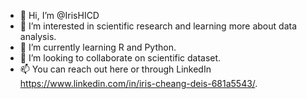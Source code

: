 - 👋 Hi, I’m @IrisHICD
- 👀 I’m interested in scientific research and learning more about data analysis.
- 🌱 I’m currently learning R and Python.
- 💞️ I’m looking to collaborate on scientific dataset.
- 📫 You can reach out here or through LinkedIn https://www.linkedin.com/in/iris-cheang-deis-681a5543/.

<!---
IrisHICD/IrisHICD is a ✨ special ✨ repository because its `README.md` (this file) appears on your GitHub profile.
You can click the Preview link to take a look at your changes.
--->
